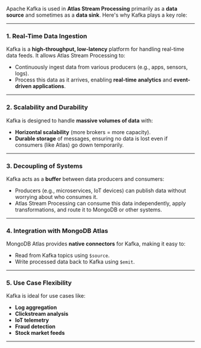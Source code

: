 Apache Kafka is used in **Atlas Stream Processing** primarily as a **data source** and sometimes as a **data sink**. Here's why Kafka plays a key role:

---

### **1. Real-Time Data Ingestion**
Kafka is a **high-throughput, low-latency** platform for handling real-time data feeds. It allows Atlas Stream Processing to:
- Continuously ingest data from various producers (e.g., apps, sensors, logs).
- Process this data as it arrives, enabling **real-time analytics** and **event-driven applications**.

---

### **2. Scalability and Durability**
Kafka is designed to handle **massive volumes of data** with:
- **Horizontal scalability** (more brokers = more capacity).
- **Durable storage** of messages, ensuring no data is lost even if consumers (like Atlas) go down temporarily.

---

### **3. Decoupling of Systems**
Kafka acts as a **buffer** between data producers and consumers:
- Producers (e.g., microservices, IoT devices) can publish data without worrying about who consumes it.
- Atlas Stream Processing can consume this data independently, apply transformations, and route it to MongoDB or other systems.

---

### **4. Integration with MongoDB Atlas**
MongoDB Atlas provides **native connectors** for Kafka, making it easy to:
- Read from Kafka topics using `$source`.
- Write processed data back to Kafka using `$emit`.

---

### **5. Use Case Flexibility**
Kafka is ideal for use cases like:
- **Log aggregation**
- **Clickstream analysis**
- **IoT telemetry**
- **Fraud detection**
- **Stock market feeds**

---


